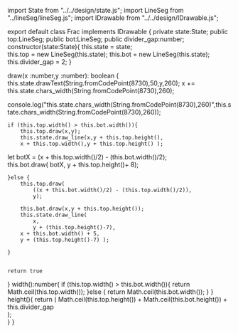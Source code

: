 import State from "../../design/state.js";
import LineSeg  from "../lineSeg/lineSeg.js";
import IDrawable from "../../design/IDrawable.js";

export default class Frac implements IDrawable {
private state:State;
public top:LineSeg;
public bot:LineSeg;
public divider_gap:number;
constructor(state:State){
this.state = state;    
this.top = new LineSeg(this.state);
this.bot = new LineSeg(this.state);
this.divider_gap = 2;
}

draw(x :number,y :number): boolean {
    this.state.drawText(String.fromCodePoint(8730),50,y,260);
x += this.state.chars_width(String.fromCodePoint(8730),260);

console.log("this.state.chars_width(String.fromCodePoint(8730),260)",this.state.chars_width(String.fromCodePoint(8730),260));

    if (this.top.width() > this.bot.width()){
        this.top.draw(x,y);
        this.state.draw_line(x,y + this.top.height(),
        x + this.top.width(),y + this.top.height() );

let botX = (x + this.top.width()/2) - (this.bot.width()/2);    
        this.bot.draw(
            botX,
            y + this.top.height()+ 8); 
    
    }else {
        this.top.draw(
            ((x + this.bot.width()/2) - (this.top.width()/2)),
            y); 

        this.bot.draw(x,y + this.top.height());
        this.state.draw_line(
            x,
            y + (this.top.height()-7),
        x + this.bot.width() + 5,
        y + (this.top.height()-7) );

    }

    
    return true
}
width():number{
if (this.top.width() > this.bot.width()){
    return Math.ceil(this.top.width());
}else {
    return Math.ceil(this.bot.width());
}
}
height(){
return (
    Math.ceil(this.top.height()) +
    Math.ceil(this.bot.height()) +  
    this.divider_gap     
);    
}
}